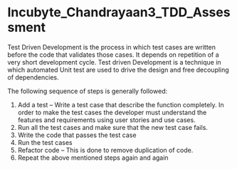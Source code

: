 # Incubyte_Chandrayaan3_TDD_Assessment

Test Driven Development is the process in which test cases are written before the code that validates those cases. It depends on repetition of a very short development cycle. Test driven Development is a technique in which automated Unit test are used to drive the design and free decoupling of dependencies.

The following sequence of steps is generally followed:

1. Add a test – Write a test case that describe the function completely. In order to make the test cases the developer must understand the features and requirements using user stories and use cases.
2. Run all the test cases and make sure that the new test case fails.
3. Write the code that passes the test case
4. Run the test cases
5. Refactor code – This is done to remove duplication of code.
6. Repeat the above mentioned steps again and again
